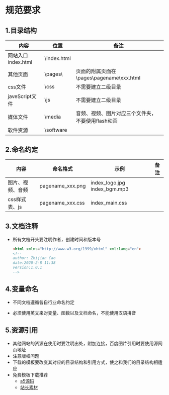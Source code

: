 # 规范要求

## 1.目录结构

| 内容               | 位置        | 备注                                              |
| ------------------ | ----------- | ------------------------------------------------- |
| 网站入口index.html | \index.html |                                                   |
| 其他页面           | \pages\     | 页面的附属页面在\pages\pagename\xxx.html          |
| css文件            | \css        | 不需要建立二级目录                                |
| javeScript文件     | \js         | 不需要建立二级目录                                |
| 媒体文件           | \media      | 音频、视频、图片对应三个文件夹，不要使用flash动画 |
| 软件资源           | \software   |                                                   |

## 2.命名约定

| 内容             | 命名格式         | 示例                         | 备注 |
| ---------------- | ---------------- | ---------------------------- | ---- |
| 图片、视频、音频 | pagename_xxx.png | index_logo.jpg index_bgm.mp3 |      |
| css样式表、js    | pagename_xxx.css | index_main.css               |      |

## 3.文档注释

* 所有文档开头要注明作者，创建时间和版本号

  ```html
  <html xmlns="http://www.w3.org/1999/xhtml" xml:lang="en">
  <!--
  author: Zhijian Cao
  date:2020-2-8 11:38
  version:1.0.1
  -->
  ```

## 4.变量命名

* 不同文档遵循各自行业命名约定

* 必须使用英文来对变量、函数以及文档命名，不能使用汉语拼音

## 5.资源引用

* 其他网站的资源在使用时要注明出处，附加连接，百度图片引用时要使用源网页地址
* 注意版权问题
* 下载的模板要改变其对应的目录结构和引用方式，使之和我们的目录结构相适应
* 免费模板下载推荐
  * [a5源码](https://www.a5xiazai.com/texiao/)
  * [站长素材](http://sc.chinaz.com/donghua/)

